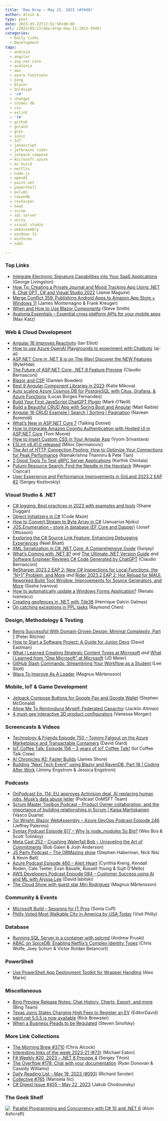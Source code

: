 ```yaml
---
title: 'Dew Drop – May 22, 2023 (#3948)'
author: Alvin A.
type: post
date: 2023-05-22T12:52:50+00:00
url: /2023/05/22/dew-drop-may-22-2023-3948/
categories:
  - Daily Links
  - Development
tags:
  - android
  - angular
  - asp.net core
  - avalonia
  - aws
  - azure functions
  - bing
  - blazor
  - boldsign
  - 'c#'
  - chatgpt
  - cosmos db
  - css
  - eslint
  - 'f#'
  - github
  - goland
  - grpc
  - ionic
  - IoT
  - javascript
  - jetbrains rider
  - jetpack compose
  - microsoft azure
  - ms build
  - netflix
  - node.js
  - openAI
  - paint.net
  - powershell
  - pulumi
  - ravendb
  - resharper
  - SaaS
  - scrum
  - sql server
  - unity
  - visual studio
  - webassembly
  - windows 11
  - winforms
  - xaml

---
```

### <a name="top"></a>Top Links

  * <a href="https://boldsign.com/blogs/integrate-electronic-signature-capabilities-into-your-saas-applications/?utm_source=alvinashcraft&utm_medium=email&utm_campaign=alvinashcraft_blog_edmmay23" target="_blank" rel="noopener">Integrate Electronic Signature Capabilities into Your SaaS Applications</a> (George Livingston)
  * <a href="https://jamiemaguire.net/index.php/2023/05/20/how-to-creating-a-private-journal-and-mood-tracking-app-using-net-6-chat-gpt-c-and-visual-studio-2022/?utm_source=rss&utm_medium=rss&utm_campaign=how-to-creating-a-private-journal-and-mood-tracking-app-using-net-6-chat-gpt-c-and-visual-studio-2022" target="_blank" rel="noopener">How To: Creating a Private Journal and Mood Tracking App Using .NET 6, Chat GPT, C# and Visual Studio 2022</a> (Jamie Maguire)
  * <a href="http://www.mergeconflict.fm/359" target="_blank" rel="noopener">Merge Conflict 359: Publishing Android Apps to Amazon App Store + Windows 11</a> (James Montemagno & Frank Kreuger)
  * <a href="https://ardalis.com/when-and-how-to-use-blazor-components/" target="_blank" rel="noopener">When and How to Use Blazor Components</a> (Steve Smith)
  * <a href="https://github.com/AvaloniaUI/Avalonia.Essentials" target="_blank" rel="noopener">Avalonia.Essentials &#8211; Essential cross platform APIs for your mobile apps</a> (Max Katz)



### <a name="web"></a>Web & Cloud Development

  * <a href="http://i-programmer.info/news/182-frameworks/16312-angular-16-improves-reactivity.html" target="_blank" rel="noopener">Angular 16 Improves Reactivity</a> (Ian Elliot)
  * <a href="https://techcommunity.microsoft.com/t5/startups-at-microsoft/how-to-use-azure-openai-playgrounds-to-experiment-with-chatbots/ba-p/3825606" target="_blank" rel="noopener">How to use Azure OpenAI Playgrounds to experiment with Chatbots</a> (aj-ai)
  * <a href="https://dev.to/bytehide/aspnet-core-in-net-8-is-on-the-way-discover-the-new-features-3k86" target="_blank" rel="noopener">ASP.NET Core in .NET 8 is on The Way! Discover the NEW Features</a> (ByteHide)
  * <a href="https://www.claudiobernasconi.ch/2023/05/20/asp-net-core-dotnet-8-preview/" target="_blank" rel="noopener">The Future of ASP.NET Core: .NET 8 Feature Preview</a> (Claudio Bernasconi)
  * <a href="https://damienbod.com/2023/05/22/blazor-and-csp/" target="_blank" rel="noopener">Blazor and CSP</a> (Damien Bowden)
  * <a href="https://www.infragistics.com/community/blogs/b/infragistics/posts/best-angular-component-libraries" target="_blank" rel="noopener">Best 9 Angular Component Libraries in 2023</a> (Katie Mikova)
  * <a href="https://devblogs.microsoft.com/cosmosdb/auto-scaling-azure-cosmos-db-for-postgresql-with-citus-grafana-azure-functions/" target="_blank" rel="noopener">Auto scaling Azure Cosmos DB for PostgreSQL with Citus, Grafana, & Azure Functions</a> (Lucas Borges Fernandes)
  * <a href="https://www.sitepoint.com/javascript-chatgpt-plugin/?utm_source=rss" target="_blank" rel="noopener">Build Your First JavaScript ChatGPT Plugin</a> (Mark O&#8217;Neill)
  * <a href="https://auth0.com/blog/spring-boot-angular-crud/" target="_blank" rel="noopener">Build a Beautiful CRUD App with Spring Boot and Angular</a> (Matt Raible)
  * <a href="https://www.learmoreseekmore.com/2023/05/angular16-crud-example-search-sorting-pagination.html" target="_blank" rel="noopener">Angular 16 CRUD Example | Search | Sorting | Pagination</a> (Naveen Bommidi)
  * <a href="https://www.talkingdotnet.com/whats-new-in-asp-net-core-7/" target="_blank" rel="noopener">What’s New in ASP.NET Core 7</a> (Talking Dotnet)
  * <a href="https://www.twilio.com/blog/integrate-amazon-cognito-authentication-with-hosted-ui-in-aspdotnet-core" target="_blank" rel="noopener">How to Integrate Amazon Cognito Authentication with Hosted UI in ASP.NET Core</a> (Tom Moore)
  * <a href="https://www.telerik.com/blogs/how-to-insert-custom-css-angular-app" target="_blank" rel="noopener">How to Insert Custom CSS in Your Angular App</a> (Vyom Srivastava)
  * <a href="https://eslint.org/blog/2023/05/eslint-v8.41.0-released/" target="_blank" rel="noopener">ESLint v8.41.0 released</a> (Milos Djermanovic)
  * <a href="https://devblogs.microsoft.com/premier-developer/the-art-of-http-connection-pooling-how-to-optimize-your-connections-for-peak-performance/" target="_blank" rel="noopener">The Art of HTTP Connection Pooling: How to Optimize Your Connections for Peak Performance</a> (Ramakrishna Thanniru & Pete Tian)
  * <a href="https://coderethinked.com/2-good-tools-to-test-grpc-server-applications/" target="_blank" rel="noopener">2 Good Tools To Test gRPC Server Applications</a> (Karthik Chintala)
  * <a href="https://www.pulumi.com/blog/resource-search/" target="_blank" rel="noopener">Pulumi Resource Search: Find the Needle in the Haystack</a> (Meagan Cojocar)
  * <a href="https://blog.jetbrains.com/go/2023/05/19/user-experience-and-performance-improvements-in-goland-2023-2-eap-2/" target="_blank" rel="noopener">User Experience and Performance Improvements in GoLand 2023.2 EAP #2</a> (Sergey Kozlovskiy)



### <a name="dotnet"></a>Visual Studio & .NET

  * <a href="https://raygun.com/blog/c-sharp-logging-best-practices/" target="_blank" rel="noopener">C# logging: Best practices in 2023 with examples and tools</a> (Shane Duggan)
  * <a href="https://code-maze.com/csharp-object-initializers/" target="_blank" rel="noopener">Object Initializers in C#</a> (Code Maze)
  * <a href="https://code-maze.com/create-byte-array-from-stream-in-csharp/" target="_blank" rel="noopener">How to Convert Stream to Byte Array in C#</a> (Januarius Njoku)
  * <a href="https://josef.codes/jos-enumeration-database-support-ef-core-and-dapper/" target="_blank" rel="noopener">JOS.Enumeration &#8211; store in database (EF Core and Dapper)</a> (Josef Ottosson)
  * <a href="https://neelbhatt.com/2023/05/19/exploring-the-c-source-link-feature-enhancing-debugging-experiences/" target="_blank" rel="noopener">Exploring the C# Source Link Feature: Enhancing Debugging Experiences</a> (Neel Bhatt)
  * <a href="https://procodeguide.com/dotnet/xml-serialization-in-csharp-net/" target="_blank" rel="noopener">XML Serialization in C# .NET Core: A Comprehensive Guide</a> (Sanjay)
  * <a href="https://www.claudiobernasconi.ch/2023/05/19/whats-coming-with-dotnet-8-preview1/" target="_blank" rel="noopener">What’s Coming with .NET 8?</a> _and_ <a href="https://www.claudiobernasconi.ch/2023/05/21/the-ultimate-dotnet-version-guide/" target="_blank" rel="noopener">The Ultimate .NET Version Guide</a> _and_ <a href="https://www.claudiobernasconi.ch/2023/05/22/software-engineer-reviews-c-code-generated-by-chatgpt/" target="_blank" rel="noopener">Software Engineer Reviews C# Code Generated by ChatGPT</a> (Claudio Bernasconi)
  * <a href="https://blog.jetbrains.com/dotnet/2023/05/22/resharper-2023-2-eap-2/" target="_blank" rel="noopener">ReSharper 2023.2 EAP 2: New C# Inspections for Local Functions, the “N+1” Problem, and More</a> _and_ <a href="https://blog.jetbrains.com/dotnet/2023/05/22/rider-2023-2-eap-2/" target="_blank" rel="noopener">Rider 2023.2 EAP 2: Hot Reload for MAUI, Reworked Build Tool Window, Improvements for Source Generators, and More</a> (Sasha Ivanova)
  * <a href="https://www.advancedinstaller.com/automatic-updates-windows-forms-application.html" target="_blank" rel="noopener">How to automatically update a Windows Forms Application?</a> (Renato Ivanescu)
  * <a href="https://intodot.net/creating-geofences-in-net-with-tile38/?utm_source=rss&utm_medium=rss&utm_campaign=creating-geofences-in-net-with-tile38" target="_blank" rel="noopener">Creating geofences in .NET with Tile38</a> (Henrique Dalcin Dalmas)
  * <a href="https://devblogs.microsoft.com/oldnewthing/20230519-00/?p=108216" target="_blank" rel="noopener">On catching exceptions in PPL tasks</a> (Raymond Chen)



### <a name="design"></a>Design, Methodology & Testing

  * <a href="http://blog.peterritchie.com/posts/Being-Successful-With-Domain-Driven-Design--Minimal-Complexity-Part-1" target="_blank" rel="noopener">Being Successful With Domain-Driven Design: Minimal Complexity, Part 1</a> (Peter Ritchie)
  * <a href="https://thenewstack.io/how-to-start-a-software-project-a-guide-for-junior-devs/" target="_blank" rel="noopener">How to Start a Software Project: A Guide for Junior Devs</a> (David Eastman)
  * <a href="https://jdmeier.com/strategic-content-types-at-microsoft/" target="_blank" rel="noopener">What I Learned Creating Strategic Content Types at Microsoft</a> _and_ <a href="https://jdmeier.com/one-microsoft-at-microsoft/" target="_blank" rel="noopener">What I Learned from “One Microsoft” at Microsoft</a> (JD Meier)
  * <a href="https://techcommunity.microsoft.com/t5/educator-developer-blog/github-slash-commands-streamlining-your-workflow-as-a-student/ba-p/3824768" target="_blank" rel="noopener">GitHub Slash Commands: Streamlining Your Workflow as a Student</a> (Lee Stott)
  * <a href="https://noopman.com/blog/ways-to-improve-as-a-leader" target="_blank" rel="noopener">Ways To Improve As A Leader</a> (Magnus Mårtensson)



### <a name="mobile"></a>Mobile, IoT & Game Development

  * <a href="http://developers.googleblog.com/2023/05/jetpack-compose-buttons-for-google-pay-google-wallet.html" target="_blank" rel="noopener">Jetpack Compose Buttons for Google Pay and Google Wallet</a> (Stephen McDonald)
  * <a href="https://ionic.io/blog/allow-me-to-reintroduce-myself-federated-capacitor" target="_blank" rel="noopener">Allow Me To Reintroduce Myself: Federated Capacitor</a> (Jacklin Altman)
  * <a href="https://blog.unity.com/industry/4-must-see-interactive-3d-product-configurators" target="_blank" rel="noopener">4 must-see interactive 3D product configurators</a> (Vanessa Morgan)



### <a name="videos"></a>Screencasts & Videos

  * <a href="https://davidgiard.com/tommy-falgout-on-the-azure-marketplace-and-transactable-containers" target="_blank" rel="noopener">Technology & Friends Episode 750 &#8211; Tommy Falgout on the Azure Marketplace and Transactable Containers</a> (David Giard)
  * <a href="http://www.youtube.com/watch?v=piJ8ObNgk4M" target="_blank" rel="noopener">IoT Coffee Talk: Episode 156 &#8211; 3 years of IoT Coffee Talk!</a> (Iot Coffee Talk Crew)
  * <a href="https://www.jamesshore.com/v2/projects/nullables/ai-chronicles/2-faster-builds" target="_blank" rel="noopener">AI Chronicles #2: Faster Builds</a> (James Shore)
  * <a href="http://www.youtube.com/watch?v=TMPn5KR48eM" target="_blank" rel="noopener">Building &#8220;Next Tech Event&#8221; using Blazor and RavenDB, Part 18 | Coding After Work</a> (Jimmy Engstrom & Jessica Engstrom)



### <a name="podcasts"></a>Podcasts

  * <a href="https://www.onmsft.com/onpodcast/onpodcast-ep-114-eu-approves-activision-deal-ai-replacing-human-jobs-musks-data-abuse-letter/" target="_blank" rel="noopener">OnPodcast Ep. 114: EU approves Activision deal, AI replacing human jobs, Musk’s data abuse letter</a> (Podcast OnMSFT Team)
  * <a href="https://scrummastertoolbox.libsyn.com/product-owner-collaboration-and-the-importance-of-building-relationships-in-scrum-kaisa-martiskainen" target="_blank" rel="noopener">Scrum Master Toolbox Podcast &#8211; Product Owner collaboration, and the importance of building relationships in Scrum | Kaisa Martiskainen</a> (Vasco Duarte)
  * <a href="http://feed.azuredevops.show/toi-wright-blazor-webassembly-episode-246" target="_blank" rel="noopener">Toi Wright: Blazor WebAssembly &#8211; Azure DevOps Podcast Episode 246</a> (Jeffrey Palermo)
  * <a href="https://syntax.fm/show/617/why-is-node_modules-so-big" target="_blank" rel="noopener">Syntax Podcast Episode 617 &#8211; Why Is node_modules So Big?</a> (Wes Bos & Scott Tolinksy)
  * <a href="https://www.meta-cast.com/episode/252-crushing-waterfall-bob-unraveling-the-art-of-commitments" target="_blank" rel="noopener">Meta Cast 252 &#8211; Crushing Waterfall Bob &#8211; Unraveling the Art of Commitments</a> (Bob Galen & Josh Anderson)
  * <a href="https://changelog.com/jsparty/276" target="_blank" rel="noopener">JS Party Podcast &#8211; The ORMazing show</a> (Stephen Haberman, Nick Nisi & Kevin Ball)
  * <a href="http://azpodcast.azurewebsites.net/post/Episode-460-Alert-Heart" target="_blank" rel="noopener">Azure Podcast Episode 460 &#8211; Alert Heart</a> (Cynthia Kreng, Kendall Roden, Cale Teeter, Evan Basalik, Russell Young & Sujit D&#8217;Mello)
  * <a href="https://soundcloud.com/awsdevelopers/episode-084-customer-success-using-ai-and-ml-with-alyssa-lee" target="_blank" rel="noopener">AWS Developers Podcast Episode 084 &#8211; Customer Success using AI and ML with Alyssa Lee</a> (David Isbitski)
  * <a href="https://noopman.com/blog/the-cloud-show-with-guest-star-miri-rodriguez" target="_blank" rel="noopener">The Cloud Show with guest star Miri Rodriguez</a> (Magnus Mårtensson)



### <a name="events"></a>Community & Events

  * <a href="https://techcommunity.microsoft.com/t5/itops-talk-blog/microsoft-build-sessions-for-it-pros/ba-p/3826715" target="_blank" rel="noopener">Microsoft Build &#8211; Sessions for IT Pros</a> (Sonia Cuff)
  * <a href="https://www.visitphilly.com/features/philly-voted-most-walkable-city-in-america-by-usa-today/" target="_blank" rel="noopener">Philly Voted Most Walkable City in America by USA Today</a> (Visit Philly)



### <a name="sql"></a>Database

  * <a href="https://www.sqlservercentral.com/blogs/running-sql-server-in-a-container-with-sqlcmd" target="_blank" rel="noopener">Running SQL Server in a container with sqlcmd</a> (Andrew Pruski)
  * <a href="https://netflixtechblog.com/abac-on-spicedb-enabling-netflixs-complex-identity-types-c118f374fa89?source=rss----2615bd06b42e---4" target="_blank" rel="noopener">ABAC on SpiceDB: Enabling Netflix’s Complex Identity Types</a> (Chris Wolfe, Joey Schorr & Victor Roldan Betancort)



### <a name="ps"></a>PowerShell

  * <a href="https://www.advancedinstaller.com/handle-wrappers-with-psadt.html" target="_blank" rel="noopener">Use PowerShell App Deployment Toolkit for Wrapper Handling</a> (Alex Marin)



### <a name="misc"></a>Miscellaneous

  * <a href="https://blogs.bing.com/search/may_2023/Bing-Preview-Release-Notes-Chat-History,-Charts,-Export,-and-more" target="_blank" rel="noopener">Bing Preview Release Notes: Chat History, Charts, Export, and more</a> (Bing Team)
  * <a href="https://hardware.slashdot.org/story/23/05/20/0145239/texas-joins-states-charging-high-fees-to-register-an-ev?utm_source=rss1.0mainlinkanon&utm_medium=feed" target="_blank" rel="noopener">Texas Joins States Charging High Fees to Register an EV</a> (EditorDavid)
  * <a href="https://blog.getpaint.net/2023/05/20/paint-net-5-0-5-is-now-available/" target="_blank" rel="noopener">paint.net 5.0.5 is now available</a> (Rick Brewster)
  * <a href="https://medium.learningbyshipping.com/when-a-business-pleads-to-be-regulated-fcfeb298c8b9?source=rss----c7cd1239c0de---4" target="_blank" rel="noopener">When a Business Pleads to be Regulated</a> (Steven Sinofsky)



### <a name="links"></a>More Link Collections

  * <a href="https://blog.cwa.me.uk/2023/05/22/the-morning-brew-3710/" target="_blank" rel="noopener">The Morning Brew #3710</a> (Chris Alcock)
  * <a href="https://samestuffdifferentday.net/2023/05/22/Interesting-links-of-the-week-2023-21/" target="_blank" rel="noopener">Interesting links of the week 2023-21 (#73)</a> (Michael Eaton)
  * <a href="https://sergeytihon.com/2023/05/20/f-weekly-20-2023-net-8-preview-4/" target="_blank" rel="noopener">F# Weekly #20, 2023 – .NET 8 Preview 4</a> (Sergey Tihon)
  * <a href="https://stackoverflow.blog/2023/05/19/the-overflow-178-chat-with-your-documentation/" target="_blank" rel="noopener">The Overflow #178: Chat with your documentation</a> (Ryan Donovan & Cassidy Williams)
  * <a href="https://seroter.com/2023/05/19/daily-reading-list-may-19-2023-093/" target="_blank" rel="noopener">Daily Reading List – May 19, 2023 (#093)</a> (Richard Seroter)
  * <a href="https://tympanus.net/codrops/collective/collective-765/" target="_blank" rel="noopener">Collective #765</a> (Manoela Ilic)
  * <a href="https://csharpdigest.net/digests/1643" target="_blank" rel="noopener">C# Digest Issue #455 &#8211; May 22, 2023</a> (Jakub Chodounsky)



### <a name="shelf"></a>The Geek Shelf

<a href="https://www.amazon.com/dp/1803243678/" target="_blank" rel="noopener"><img decoding="async" align="left" style="margin: 0px 4px 0px 0px; border: 0px currentcolor; border-image: none; float: left; display: inline; background-image: none;" src="https://m.media-amazon.com/images/I/51JILwx8jkL._SS135_.jpg" border="0" /></a>&nbsp;<a href="https://www.amazon.com/dp/1803243678/" target="_blank" rel="noopener">Parallel Programming and Concurrency with C# 10 and .NET 6</a> (Alvin Ashcraft)